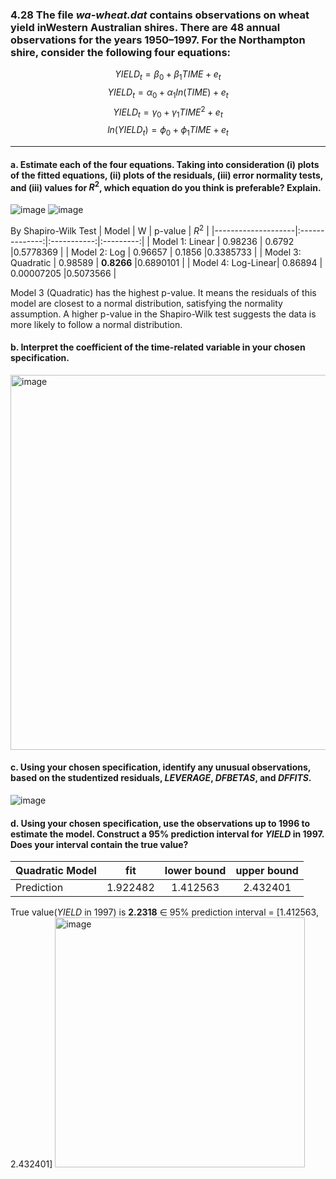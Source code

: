 ### 4.28 The file *wa-wheat.dat* contains observations on wheat yield inWestern Australian shires. There are 48 annual observations for the years 1950–1997. For the Northampton shire, consider the following four equations:

$$
YIELD_t = \beta_0 + \beta_1TIME + e_t
$$
$$
YIELD_t = \alpha_0 + \alpha_1ln(TIME) + e_t
$$
$$
YIELD_t = \gamma_0 + \gamma_1TIME^2 + e_t
$$
$$
ln(YIELD_t) = \phi_0 + \phi_1TIME + e_t
$$

---

#### a. Estimate each of the four equations. Taking into consideration (i) plots of the fitted equations, (ii) plots of the residuals, (iii) error normality tests, and (iii) values for $R^2$, which equation do you think is preferable? Explain.
![image](https://github.com/user-attachments/assets/592a36f9-adde-4bea-9e08-45b0ec57fb4d)
![image](https://github.com/user-attachments/assets/d0083e6b-606c-48f2-b75d-1e3b7d876147)

By Shapiro-Wilk Test
|        Model       |         W      |   p-value   |   $R^2$   |
|--------------------|:--------------:|:-----------:|:---------:|
| Model 1: Linear    | 0.98236        | 0.6792      |0.5778369  |
| Model 2: Log       | 0.96657        | 0.1856      |0.3385733  |
| Model 3: Quadratic | 0.98589        | **0.8266**  |0.6890101  |
| Model 4: Log-Linear| 0.86894        | 0.00007205  |0.5073566  |

Model 3 (Quadratic) has the highest p-value. It means the residuals of this model are closest to a normal distribution, satisfying the normality assumption.
A higher p-value in the Shapiro-Wilk test suggests the data is more likely to follow a normal distribution.

#### b. Interpret the coefficient of the time-related variable in your chosen specification.

<img width="600" alt="image" src="https://github.com/user-attachments/assets/84f11771-d942-49f6-986f-547c97248991" />

#### c. Using your chosen specification, identify any unusual observations, based on the studentized residuals, *LEVERAGE*, *DFBETAS*, and *DFFITS*.

![image](https://github.com/user-attachments/assets/b087e175-c81c-4ba4-b297-f30cda673477)


#### d. Using your chosen specification, use the observations up to 1996 to estimate the model. Construct a 95% prediction interval for *YIELD* in 1997. Does your interval contain the true value?

|  Quadratic Model   |      fit    |  lower bound  |  upper bound |
|--------------------|:-----------:|:-------------:|:------------:|
|    Prediction      |   1.922482  |    1.412563   |    2.432401  |

True value(*YIELD* in 1997) is **2.2318** $\in$ 95% prediction interval = [1.412563, 2.432401]
<img width="400" alt="image" src="https://github.com/user-attachments/assets/7cafa695-4739-41fd-865b-ffb06b9b65de" />

